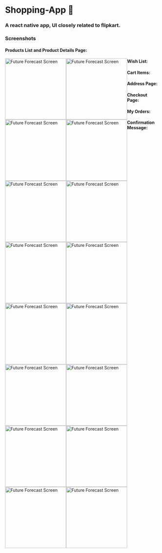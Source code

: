 # Shopping-App :handbag:
### A react native app, UI closely related to flipkart.

### Screenshots

#### Products List and Product Details Page:
<img src="https://i.ibb.co/3WxB9ff/Screenshot-20200921-162921-Expo.jpg" 
     alt="Future Forecast Screen"  
     style="float: left" 
     width="200px"/><img src="https://i.ibb.co/60yzJWw/Screenshot-20200921-162929-Expo.jpg" 
     alt="Future Forecast Screen" 
     width="200px" 
     style="float:left"/><img src="https://i.ibb.co/vhn9SSc/Screenshot-20200921-162935-Expo.jpg" 
     alt="Future Forecast Screen" 
     width="200px" 
     style="float:left"/>
#### Wish List:
<img src="https://i.ibb.co/wsmcWhF/Screenshot-20200921-162941-Expo.jpg" 
     alt="Future Forecast Screen" 
     width="200px" 
     style="float:left"/><img src="https://i.ibb.co/mFD6sqS/Screenshot-20200921-162959-Expo.jpg" 
     alt="Future Forecast Screen" 
     width="200px" 
     style="float:left"/>
#### Cart Items: 
<img src="https://i.ibb.co/PhgMpxy/Screenshot-20200921-163011-Expo.jpg" 
     alt="Future Forecast Screen" 
     width="200px" 
     style="float:left"/>
#### Address Page:
#### Checkout Page:
#### My Orders:
#### Confirmation Message:
<img src="https://i.ibb.co/PCPmK9x/Screenshot-20200921-163024-Expo.jpg" 
     alt="Future Forecast Screen" 
     width="200px" 
     style="float:left"/><img src="https://i.ibb.co/QYNDBzJ/Screenshot-20200921-163029-Expo.jpg" 
     alt="Future Forecast Screen" 
     width="200px" 
     style="float:left"/><img src="https://i.ibb.co/DfL7h8r/Screenshot-20200921-163037-Expo.jpg" 
     alt="Future Forecast Screen" 
     width="200px" 
     style="float:left"/><img src="https://i.ibb.co/JjPwyTD/Screenshot-20200921-163107-Expo.jpg" 
     alt="Future Forecast Screen" 
     width="200px" 
     style="float:left"/><img src="https://i.ibb.co/j8SJWgV/Screenshot-20200921-163137-Expo.jpg" 
     alt="Future Forecast Screen" 
     width="200px" 
     style="float:left"/><img src="https://i.ibb.co/r3bv8tp/Screenshot-20200921-163145-Expo.jpg" 
     alt="Future Forecast Screen" 
     width="200px" 
     style="float:left"/><img src="https://i.ibb.co/Bcdj616/Screenshot-20200921-163151-Expo.jpg" 
     alt="Future Forecast Screen" 
     width="200px" 
     style="float:left"/><img src="https://i.ibb.co/yfqNXrL/Screenshot-20200921-163211-Expo.jpg" 
     alt="Future Forecast Screen" 
     width="200px" 
     style="float:left"/><img src="https://i.ibb.co/prD9MHP/Screenshot-20200921-163223-Expo.jpg" 
     alt="Future Forecast Screen" 
     width="200px" 
     style="float:left"/><img src="https://i.ibb.co/sqCM9z5/Screenshot-20200921-164044-Expo.jpg" 
     alt="Future Forecast Screen" 
     width="200px" 
     style="float:left"/>
